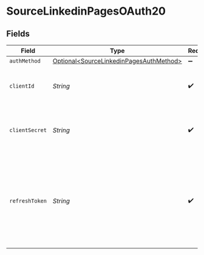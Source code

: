 # SourceLinkedinPagesOAuth20


## Fields

| Field                                                                                                                                                                                | Type                                                                                                                                                                                 | Required                                                                                                                                                                             | Description                                                                                                                                                                          |
| ------------------------------------------------------------------------------------------------------------------------------------------------------------------------------------ | ------------------------------------------------------------------------------------------------------------------------------------------------------------------------------------ | ------------------------------------------------------------------------------------------------------------------------------------------------------------------------------------ | ------------------------------------------------------------------------------------------------------------------------------------------------------------------------------------ |
| `authMethod`                                                                                                                                                                         | [Optional\<SourceLinkedinPagesAuthMethod>](../../models/shared/SourceLinkedinPagesAuthMethod.md)                                                                                     | :heavy_minus_sign:                                                                                                                                                                   | N/A                                                                                                                                                                                  |
| `clientId`                                                                                                                                                                           | *String*                                                                                                                                                                             | :heavy_check_mark:                                                                                                                                                                   | The client ID of the LinkedIn developer application.                                                                                                                                 |
| `clientSecret`                                                                                                                                                                       | *String*                                                                                                                                                                             | :heavy_check_mark:                                                                                                                                                                   | The client secret of the LinkedIn developer application.                                                                                                                             |
| `refreshToken`                                                                                                                                                                       | *String*                                                                                                                                                                             | :heavy_check_mark:                                                                                                                                                                   | The token value generated using the LinkedIn Developers OAuth Token Tools. See the <a href="https://docs.airbyte.com/integrations/sources/linkedin-pages/">docs</a> to obtain yours. |